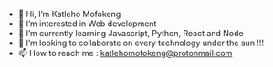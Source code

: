 - 👋 Hi, I’m Katleho Mofokeng
- 👀 I’m interested in Web development
- 🌱 I’m currently learning Javascript, Python, React and Node
- 💞️ I’m looking to collaborate on every technology under the sun !!!
- 📫 How to reach me : katlehomofokeng@protonmail.com

<!---
mofokengkatleho/mofokengkatleho is a ✨ special ✨ repository because its `README.md` (this file) appears on your GitHub profile.
You can click the Preview link to take a look at your changes.
--->
